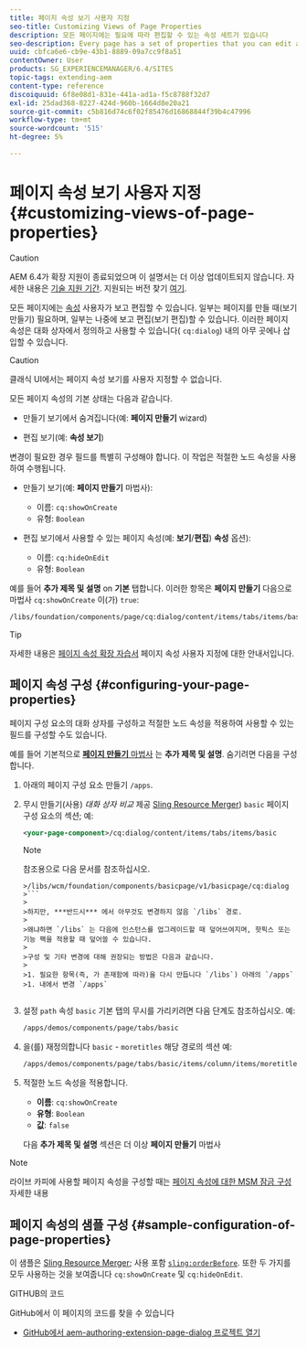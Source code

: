 ```yaml
---
title: 페이지 속성 보기 사용자 지정
seo-title: Customizing Views of Page Properties
description: 모든 페이지에는 필요에 따라 편집할 수 있는 속성 세트가 있습니다
seo-description: Every page has a set of properties that you can edit as required
uuid: cbfca6e6-cb9e-43b1-8889-09a7cc9f8a51
contentOwner: User
products: SG_EXPERIENCEMANAGER/6.4/SITES
topic-tags: extending-aem
content-type: reference
discoiquuid: 6f8e08d1-831e-441a-ad1a-f5c8788f32d7
exl-id: 25dad368-8227-424d-960b-1664d8e20a21
source-git-commit: c5b816d74c6f02f85476d16868844f39b4c47996
workflow-type: tm+mt
source-wordcount: '515'
ht-degree: 5%

---
```


# 페이지 속성 보기 사용자 지정{#customizing-views-of-page-properties}

>[!CAUTION]
>
>AEM 6.4가 확장 지원이 종료되었으며 이 설명서는 더 이상 업데이트되지 않습니다. 자세한 내용은 [기술 지원 기간](https://helpx.adobe.com/kr/support/programs/eol-matrix.html). 지원되는 버전 찾기 [여기](https://experienceleague.adobe.com/docs/).

모든 페이지에는 [속성](/help/sites-authoring/editing-page-properties.md) 사용자가 보고 편집할 수 있습니다. 일부는 페이지를 만들 때(보기 만들기) 필요하며, 일부는 나중에 보고 편집(보기 편집)할 수 있습니다. 이러한 페이지 속성은 대화 상자에서 정의하고 사용할 수 있습니다( `cq:dialog`) 내의 아무 곳에나 삽입할 수 있습니다.

>[!CAUTION]
>
>클래식 UI에서는 페이지 속성 보기를 사용자 지정할 수 없습니다.

모든 페이지 속성의 기본 상태는 다음과 같습니다.

* 만들기 보기에서 숨겨집니다(예: **페이지 만들기** wizard)

* 편집 보기(예: **속성 보기**)

변경이 필요한 경우 필드를 특별히 구성해야 합니다. 이 작업은 적절한 노드 속성을 사용하여 수행됩니다.

* 만들기 보기(예: **페이지 만들기** 마법사):

   * 이름: `cq:showOnCreate`
   * 유형: `Boolean`

* 편집 보기에서 사용할 수 있는 페이지 속성(예: **보기**/**편집**) **속성** 옵션):

   * 이름: `cq:hideOnEdit`
   * 유형: `Boolean`

예를 들어 **추가 제목 및 설명** on **기본** 탭합니다. 이러한 항목은 **페이지 만들기** 다음으로 마법사 `cq:showOnCreate` 이(가) `true`:

```xml
/libs/foundation/components/page/cq:dialog/content/items/tabs/items/basic/items/column/items/moretitles
```

>[!TIP]
>
>자세한 내용은 [페이지 속성 확장 자습서](https://experienceleague.adobe.com/docs/experience-manager-learn/sites/developing/page-properties-technical-video-develop.html) 페이지 속성 사용자 지정에 대한 안내서입니다.

## 페이지 속성 구성 {#configuring-your-page-properties}

페이지 구성 요소의 대화 상자를 구성하고 적절한 노드 속성을 적용하여 사용할 수 있는 필드를 구성할 수도 있습니다.

예를 들어 기본적으로 [**페이지 만들기** 마법사](/help/sites-authoring/managing-pages.md#creating-a-new-page) 는 **추가 제목 및 설명**. 숨기려면 다음을 구성합니다.

1. 아래의 페이지 구성 요소 만들기 `/apps`.
1. 무시 만들기(사용) *대화 상자 비교* 제공 [Sling Resource Merger](/help/sites-developing/sling-resource-merger.md)) `basic` 페이지 구성 요소의 섹션; 예:

   ```xml
   <your-page-component>/cq:dialog/content/items/tabs/items/basic
   ```

   >[!NOTE]
   >
   >참조용으로 다음 문서를 참조하십시오.
   >
   >
   ```
   >/libs/wcm/foundation/components/basicpage/v1/basicpage/cq:dialog
   >```
   >
   >하지만, ***반드시*** 에서 아무것도 변경하지 않음 `/libs` 경로.
   >
   >왜냐하면 `/libs` 는 다음에 인스턴스를 업그레이드할 때 덮어쓰여지며, 핫픽스 또는 기능 팩을 적용할 때 덮어쓸 수 있습니다.
   >
   >구성 및 기타 변경에 대해 권장되는 방법은 다음과 같습니다.
   >
   >1. 필요한 항목(즉, 가 존재함에 따라)을 다시 만듭니다 `/libs`) 아래의 `/apps`
   >1. 내에서 변경 `/apps`


1. 설정 `path` 속성 `basic` 기본 탭의 무시를 가리키려면 다음 단계도 참조하십시오. 예:

   ```xml
   /apps/demos/components/page/tabs/basic
   ```

1. 을(를) 재정의합니다 `basic` - `moretitles` 해당 경로의 섹션 예:

   ```xml
   /apps/demos/components/page/tabs/basic/items/column/items/moretitles
   ```

1. 적절한 노드 속성을 적용합니다.

   * **이름**: `cq:showOnCreate`
   * **유형**: `Boolean`
   * **값**: `false`

   다음 **추가 제목 및 설명** 섹션은 더 이상 **페이지 만들기** 마법사

>[!NOTE]
>
>라이브 카피에 사용할 페이지 속성을 구성할 때는 [페이지 속성에 대한 MSM 잠금 구성](/help/sites-developing/extending-msm.md#configuring-msm-locks-on-page-properties-touch-enabled-ui) 자세한 내용

## 페이지 속성의 샘플 구성 {#sample-configuration-of-page-properties}

이 샘플은 [Sling Resource Merger](/help/sites-developing/sling-resource-merger.md); 사용 포함 [`sling:orderBefore`](/help/sites-developing/sling-resource-merger.md#properties). 또한 두 가지를 모두 사용하는 것을 보여줍니다 `cq:showOnCreate` 및 `cq:hideOnEdit`.

GITHUB의 코드

GitHub에서 이 페이지의 코드를 찾을 수 있습니다

* [GitHub에서 aem-authoring-extension-page-dialog 프로젝트 열기](https://github.com/Adobe-Marketing-Cloud/aem-authoring-extension-page-dialog)
